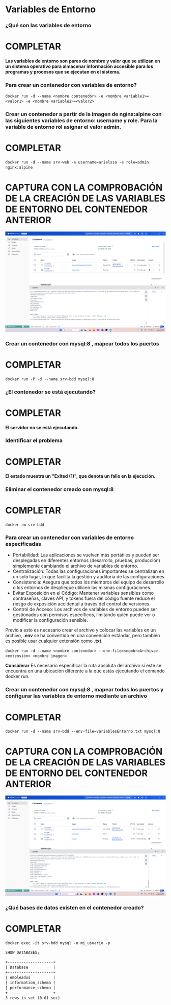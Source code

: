# Variables de Entorno
### ¿Qué son las variables de entorno
# COMPLETAR
#### Las variables de entorno son pares de nombre y valor que se utilizan en un sistema operativo para almacenar información accesible para los programas y procesos que se ejecutan en el sistema. 

### Para crear un contenedor con variables de entorno?

```
docker run -d --name <nombre contenedor> -e <nombre variable1>=<valor1> -e <nombre variable2>=<valor2>
```

### Crear un contenedor a partir de la imagen de nginx:alpine con las siguientes variables de entorno: username y role. Para la variable de entorno rol asignar el valor admin.

# COMPLETAR

```
docker run -d --name srv-web -e username=arielssa -e role=admin nginx:alpine
```

# CAPTURA CON LA COMPROBACIÓN DE LA CREACIÓN DE LAS VARIABLES DE ENTORNO DEL CONTENEDOR ANTERIOR

![Imagen](img/variablesEntorno.png)

### Crear un contenedor con mysql:8 , mapear todos los puertos
# COMPLETAR

```
docker run -P -d --name srv-bdd mysql:8
```

### ¿El contenedor se está ejecutando?

# COMPLETAR
#### El servidor no se está ejecutando.

### Identificar el problema

# COMPLETAR
#### El estado muestra un "Exited (1)", que denota un fallo en la ejecución.

### Eliminar el contenedor creado con mysql:8 

# COMPLETAR

```
docker rm srv-bdd
```

### Para crear un contenedor con variables de entorno especificadas
- Portabilidad: Las aplicaciones se vuelven más portátiles y pueden ser desplegadas en diferentes entornos (desarrollo, pruebas, producción) simplemente cambiando el archivo de variables de entorno.
- Centralización: Todas las configuraciones importantes se centralizan en un solo lugar, lo que facilita la gestión y auditoría de las configuraciones.
- Consistencia: Asegura que todos los miembros del equipo de desarrollo o los entornos de despliegue utilicen las mismas configuraciones.
- Evitar Exposición en el Código: Mantener variables sensibles como contraseñas, claves API, y tokens fuera del código fuente reduce el riesgo de exposición accidental a través del control de versiones.
- Control de Acceso: Los archivos de variables de entorno pueden ser gestionados con permisos específicos, limitando quién puede ver o modificar la configuración sensible.

Previo a esto es necesario crear el archivo y colocar las variables en un archivo, **.env** se ha convertido en una convención estándar, pero también es posible usar cualquier extensión como **.txt**.
```
docker run -d --name <nombre contenedor> --env-file=<nombreArchivo>.<extensión> <nombre imagen>
```
**Considerar**
Es necesario especificar la ruta absoluta del archivo si este se encuentra en una ubicación diferente a la que estás ejecutando el comando docker run.

### Crear un contenedor con mysql:8 , mapear todos los puertos y configurar las variables de entorno mediante un archivo

# COMPLETAR

```
docker run -d --name srv-bdd --env-file=variablesEntorno.txt mysql:8
```

# CAPTURA CON LA COMPROBACIÓN DE LA CREACIÓN DE LAS VARIABLES DE ENTORNO DEL CONTENEDOR ANTERIOR

![Imagen](img/variablesEntornoBDD.png)

### ¿Qué bases de datos existen en el contenedor creado?

# COMPLETAR

```
docker exec -it srv-bdd mysql -u mi_usuario -p
```

```
SHOW DATABASES;
```

```
+--------------------+
| Database           |
+--------------------+
| empleados          |
| information_schema |
| performance_schema |
+--------------------+
3 rows in set (0.01 sec)
```
